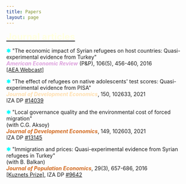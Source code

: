 ```yaml
---
title: Papers
layout: page
---
```


<p><font size="+2"><b><u><font color="LightYellow">Journal articles</font></u></b></font></p>

<p><b><font color="Aqua">&#10033;</font></b> "The economic impact of Syrian refugees on host countries: Quasi-experimental evidence from
Turkey"
<br><i><b><font color="Plum">American Economic Review</font></b></i> (P&P), 106(5), 456-460, 2016
<br><a href="https://www.aeaweb.org/webcasts/2016/refugees">[AEA Webcast]</a>

<p><b><font color="Aqua">&#10033;</font></b> "The effect of refugees on native adolescents' test scores: Quasi-experimental evidence from PISA"
<br><i><b><font color="NavajoWhite">Journal of Development Economics</font></b></i>, 150, 102633, 2021
<br>IZA DP <a href="https://docs.iza.org/dp14039.pdf">#14039</a>

<p><b><font color="Aqua">&#10033;</font></b> "Local governance quality and the environmental cost of forced migration"
<br>(with C.G. Aksoy)
<br><i><b><font color="Chocolate">Journal of Development Economics</font></b></i>, 149, 102603, 2021
<br>IZA DP <a href="https://docs.iza.org/dp13145.pdf">#13145</a>

<p><b><font color="Aqua">&#10033;</font></b> "Immigration and prices: Quasi-experimental evidence from Syrian refugees in Turkey"
<br>(with B. Balkan)
<br><i><b><font color="Chocolate">Journal of Population Economics</font></b></i>, 29(3), 657-686, 2016
<br><a href="https://link.springer.com/article/10.1007/s00148-016-0615-y">[Kuznets Prize]</a>, IZA DP <a href="https://docs.iza.org/dp9642.pdf">#9642</a>
